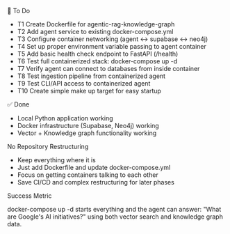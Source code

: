 🚧 To Do

- T1 Create Dockerfile for agentic-rag-knowledge-graph  
- T2 Add agent service to existing docker-compose.yml  
- T3 Configure container networking (agent ↔ supabase ↔ neo4j)  
- T4 Set up proper environment variable passing to agent container  
- T5 Add basic health check endpoint to FastAPI (/health)  
- T6 Test full containerized stack: docker-compose up -d  
- T7 Verify agent can connect to databases from inside container  
- T8 Test ingestion pipeline from containerized agent  
- T9 Test CLI/API access to containerized agent  
- T10 Create simple make up target for easy startup

✅ Done

- Local Python application working  
- Docker infrastructure (Supabase, Neo4j) working  
- Vector + Knowledge graph functionality working

No Repository Restructuring

- Keep everything where it is
- Just add Dockerfile and update docker-compose.yml  
- Focus on getting containers talking to each other
- Save CI/CD and complex restructuring for later phases

Success Metric

docker-compose up -d starts everything and the agent can answer: "What are Google's AI 
initiatives?" using both vector search and knowledge graph data.
